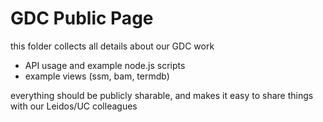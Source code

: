 # GDC Public Page
this folder collects all details about our GDC work

- API usage and example node.js scripts
- example views (ssm, bam, termdb)

everything should be publicly sharable, and makes it easy to share things with our Leidos/UC colleagues